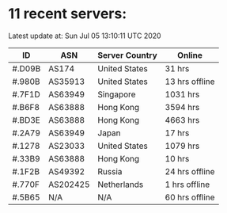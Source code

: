 # 11 recent servers:

Latest update at: Sun Jul 05 13:10:11 UTC 2020

| ID | ASN | Server Country | Online |
| -- | --- | -------------- | ------ |
| #.D09B | AS174 | United States | 31 hrs |
| #.980B | AS35913 | United States | 13 hrs offline |
| #.7F1D | AS63949 | Singapore | 1031 hrs |
| #.B6F8 | AS63888 | Hong Kong | 3594 hrs |
| #.BD3E | AS63888 | Hong Kong | 4663 hrs |
| #.2A79 | AS63949 | Japan | 17 hrs |
| #.1278 | AS23033 | United States | 1079 hrs |
| #.33B9 | AS63888 | Hong Kong | 10 hrs |
| #.1F2B | AS49392 | Russia | 24 hrs offline |
| #.770F | AS202425 | Netherlands | 1 hrs offline |
| #.5B65 | N/A | N/A | 60 hrs offline |


